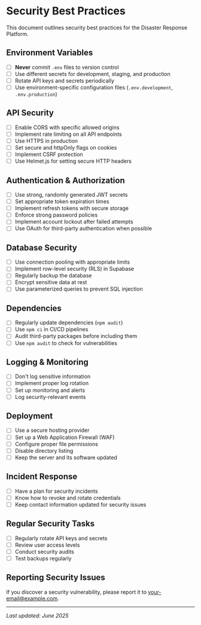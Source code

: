 # Security Best Practices

This document outlines security best practices for the Disaster Response Platform.

## Environment Variables

- [ ] **Never** commit `.env` files to version control
- [ ] Use different secrets for development, staging, and production
- [ ] Rotate API keys and secrets periodically
- [ ] Use environment-specific configuration files (`.env.development`, `.env.production`)

## API Security

- [ ] Enable CORS with specific allowed origins
- [ ] Implement rate limiting on all API endpoints
- [ ] Use HTTPS in production
- [ ] Set secure and httpOnly flags on cookies
- [ ] Implement CSRF protection
- [ ] Use Helmet.js for setting secure HTTP headers

## Authentication & Authorization

- [ ] Use strong, randomly generated JWT secrets
- [ ] Set appropriate token expiration times
- [ ] Implement refresh tokens with secure storage
- [ ] Enforce strong password policies
- [ ] Implement account lockout after failed attempts
- [ ] Use OAuth for third-party authentication when possible

## Database Security

- [ ] Use connection pooling with appropriate limits
- [ ] Implement row-level security (RLS) in Supabase
- [ ] Regularly backup the database
- [ ] Encrypt sensitive data at rest
- [ ] Use parameterized queries to prevent SQL injection

## Dependencies

- [ ] Regularly update dependencies (`npm audit`)
- [ ] Use `npm ci` in CI/CD pipelines
- [ ] Audit third-party packages before including them
- [ ] Use `npm audit` to check for vulnerabilities

## Logging & Monitoring

- [ ] Don't log sensitive information
- [ ] Implement proper log rotation
- [ ] Set up monitoring and alerts
- [ ] Log security-relevant events

## Deployment

- [ ] Use a secure hosting provider
- [ ] Set up a Web Application Firewall (WAF)
- [ ] Configure proper file permissions
- [ ] Disable directory listing
- [ ] Keep the server and its software updated

## Incident Response

- [ ] Have a plan for security incidents
- [ ] Know how to revoke and rotate credentials
- [ ] Keep contact information updated for security issues

## Regular Security Tasks

- [ ] Regularly rotate API keys and secrets
- [ ] Review user access levels
- [ ] Conduct security audits
- [ ] Test backups regularly

## Reporting Security Issues

If you discover a security vulnerability, please report it to [your-email@example.com](mailto:security@example.com).

---

*Last updated: June 2025*
